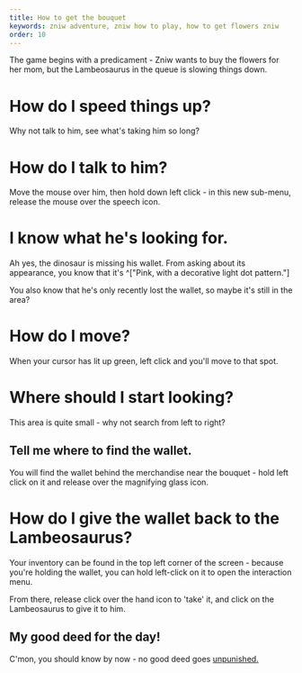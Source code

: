 ```yaml
---
title: How to get the bouquet
keywords: zniw adventure, zniw how to play, how to get flowers zniw
order: 10
---
```


The game begins with a predicament - Zniw wants to buy the flowers for her mom, but the Lambeosaurus in the queue is slowing things down.

# How do I speed things up?
Why not talk to him, see what's taking him so long?

# How do I talk to him?
Move the mouse over him, then hold down left click - in this new sub-menu, release the mouse over the speech icon.

# I know what he's looking for.
Ah yes, the dinosaur is missing his wallet. From asking about its appearance, you know that it's ^["Pink, with a decorative light dot pattern."]

You also know that he's only recently lost the wallet, so maybe it's still in the area?

# How do I move?
When your cursor has lit up green, left click and you'll move to that spot.

# Where should I start looking?
This area is quite small - why not search from left to right?

## Tell me where to find the wallet.
You will find the wallet behind the merchandise near the bouquet - hold left click on it and release over the magnifying glass icon.

# How do I give the wallet back to the Lambeosaurus?
Your inventory can be found in the top left corner of the screen - because you're holding the wallet, you can hold left-click on it to open the interaction menu.

From there, release click over the hand icon to 'take' it, and click on the Lambeosaurus to give it to him.

## My good deed for the day!
C'mon, you should know by now - no good deed goes [unpunished.](/ScatteredWoods/index.md)